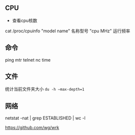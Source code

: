 

## CPU

- 查看cpu核数

cat /proc/cpuinfo
"model name" 名称型号
"cpu MHz" 运行频率


## 命令

ping 
mtr
telnet
nc
time


## 文件

统计当前文件夹大小 `du -h –max-depth=1`



## 网络

 
netstat -nat | grep ESTABLISHED | wc -l
 
https://github.com/wg/wrk

